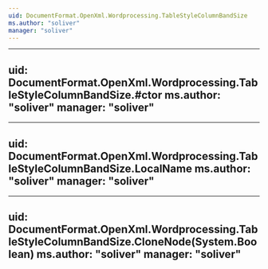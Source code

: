 ```yaml
---
uid: DocumentFormat.OpenXml.Wordprocessing.TableStyleColumnBandSize
ms.author: "soliver"
manager: "soliver"
---
```


---
uid: DocumentFormat.OpenXml.Wordprocessing.TableStyleColumnBandSize.#ctor
ms.author: "soliver"
manager: "soliver"
---

---
uid: DocumentFormat.OpenXml.Wordprocessing.TableStyleColumnBandSize.LocalName
ms.author: "soliver"
manager: "soliver"
---

---
uid: DocumentFormat.OpenXml.Wordprocessing.TableStyleColumnBandSize.CloneNode(System.Boolean)
ms.author: "soliver"
manager: "soliver"
---
